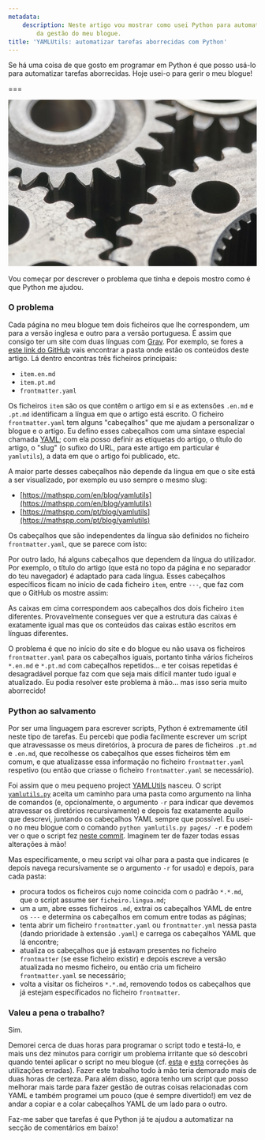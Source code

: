 ```yaml
---
metadata:
    description: Neste artigo vou mostrar como usei Python para automatizar parte
        da gestão do meu blogue.
title: 'YAMLUtils: automatizar tarefas aborrecidas com Python'
---
```


Se há uma coisa de que gosto em programar em Python é que posso usá-lo para automatizar tarefas aborrecidas. Hoje usei-o para gerir o meu blogue!

===

![a close-up of three gears turning together](gears.jpg "Photo by Bill Oxford on Unsplash")

Vou começar por descrever o problema que tinha e depois mostro como é que Python me ajudou.

### O problema

Cada página no meu blogue tem dois ficheiros que lhe correspondem, um para a versão inglesa e outro para a versão portuguesa. É assim que consigo ter um site com duas línguas com [Grav]. Por exemplo, se fores a [este link do GitHub][yamlutils-post] vais encontrar a pasta onde estão os conteúdos deste artigo. Lá dentro encontras três ficheiros principais:

 - `item.en.md`
 - `item.pt.md`
 - `frontmatter.yaml`

Os ficheiros `item` são os que contêm o artigo em si e as extensões `.en.md` e `.pt.md` identificam a língua em que o artigo está escrito. O ficheiro `frontmatter.yaml` tem alguns "cabeçalhos" que me ajudam a personalizar o blogue e o artigo. Eu defino esses cabeçalhos com uma sintaxe especial chamada [YAML]; com ela posso definir as etiquetas do artigo, o título do artigo, o "slug" (o sufixo do URL, para este artigo em particular é `yamlutils`), a data em que o artigo foi publicado, etc.

A maior parte desses cabeçalhos não depende da língua em que o site está a ser visualizado, por exemplo eu uso sempre o mesmo slug:

 - [https://mathspp.com/en/blog/yamlutils](https://mathspp.com/en/blog/yamlutils)
 - [https://mathspp.com/pt/blog/yamlutils](https://mathspp.com/pt/blog/yamlutils)

Os cabeçalhos que são independentes da língua são definidos no ficheiro `frontmatter.yaml`, que se parece com isto:

<script src="https://gist.github.com/RodrigoGiraoSerrao/0ff988fb2ac54a81dc18349cc9c619f9.js"></script>



Por outro lado, há alguns cabeçalhos que dependem da língua do utilizador. Por exemplo, o título do artigo (que está no topo da página e no separador do teu navegador) é adaptado para cada língua. Esses cabeçalhos específicos ficam no início de cada ficheiro `item`, entre `---`, que faz com que o GitHub os mostre assim:

<script src="https://gist.github.com/RodrigoGiraoSerrao/1f8f2727e6358ad33bec5700be4220ed.js"></script>



As caixas em cima correspondem aos cabeçalhos dos dois ficheiro `item` diferentes. Provavelmente consegues ver que a estrutura das caixas é exatamente igual mas que os conteúdos das caixas estão escritos em línguas diferentes.

O problema é que no início do site e do blogue eu não usava os ficheiros `frontmatter.yaml` para os cabeçalhos iguais, portanto tinha vários ficheiros `*.en.md` e `*.pt.md` com cabeçalhos repetidos... e ter coisas repetidas é desagradável porque faz com que seja mais difícil manter tudo igual e atualizado. Eu podia resolver este problema à mão... mas isso seria muito aborrecido!


### Python ao salvamento

Por ser uma linguagem para escrever scripts, Python é extremamente útil neste tipo de tarefas. Eu percebi que podia facilmente escrever um script que atravessasse os meus diretórios, à procura de pares de ficheiros `.pt.md` e `.en.md`, que recolhesse os cabeçalhos que esses ficheiros têm em comum, e que atualizasse essa informação no ficheiro `frontmatter.yaml` respetivo (ou então que criasse o ficheiro `frontmatter.yaml` se necessário).

Foi assim que o meu pequeno project [YAMLUtils] nasceu. O script [`yamlutils.py`][yamlutils.py] aceita um caminho para uma pasta como argumento na linha de comandos (e, opcionalmente, o argumento `-r` para indicar que devemos atravessar os diretórios recursivamente) e depois faz exatamente aquilo que descrevi, juntando os cabeçalhos YAML sempre que possível. Eu usei-o no meu blogue com o comando `python yamlutils.py pages/ -r` e podem ver o que o script fez [neste commit](https://github.com/RodrigoGiraoSerrao/mathspp/commit/7ba80b086d6987ed819c872432ef1eafc1f1b023). Imaginem ter de fazer todas essas alterações à mão!

Mas especificamente, o meu script vai olhar para a pasta que indicares (e depois navega recursivamente se o argumento `-r` for usado) e depois, para cada pasta:

 - procura todos os ficheiros cujo nome coincida com o padrão `*.*.md`, que o script assume ser `ficheiro.lingua.md`;
 - um a um, abre esses ficheiros `.md`, extrai os cabeçalhos YAML de entre os `---` e determina os cabeçalhos em comum entre todas as páginas;
 - tenta abrir um ficheiro `frontmatter.yaml` ou `frontmatter.yml` nessa pasta (dando prioridade à extensão `.yaml`) e carrega os cabeçalhos YAML que lá encontre;
 - atualiza os cabeçalhos que já estavam presentes no ficheiro `frontmatter` (se esse ficheiro existir) e depois escreve a versão atualizada no mesmo ficheiro, ou então cria um ficheiro `frontmatter.yaml` se necessário;
 - volta a visitar os ficheiros `*.*.md`, removendo todos os cabeçalhos que já estejam específicados no ficheiro `frontmatter`.


### Valeu a pena o trabalho?

Sim.

Demorei cerca de duas horas para programar o script todo e testá-lo, e mais uns dez minutos para corrigir um problema irritante que só descobri quando tentei aplicar o script no meu blogue (cf. [esta][bug-1] e [esta][bug-2] correções às utilizações erradas). Fazer este trabalho todo à mão teria demorado mais de duas horas de certeza. Para além disso, agora tenho um script que posso melhorar mais tarde para fazer gestão de outras coisas relacionadas com YAML e também programei um pouco (que é sempre divertido!) em vez de andar a copiar e a colar cabeçalhos YAML de um lado para o outro.

Faz-me saber que tarefas é que Python já te ajudou a automatizar na secção de comentários em baixo!

[Grav]: https://getgrav.org/
[YAML]: https://en.wikipedia.org/wiki/YAML
[xkcd]: https://xkcd.com
[yamlutils]: https://github.com/RodrigoGiraoSerrao/projects/tree/master/yamlutils
[yamlutils-post]: https://github.com/RodrigoGiraoSerrao/mathspp/tree/master/pages/02.blog/yamlutils
[yamlutils.py]: https://github.com/RodrigoGiraoSerrao/projects/tree/master/yamlutils/yamlutils.py
[bug-1]: https://github.com/RodrigoGiraoSerrao/mathspp/commit/6ac01f412bdd099eb673201689d89ea77d0370d0
[bug-2]: https://github.com/RodrigoGiraoSerrao/mathspp/commit/e97dbad13ffc6009d1160b78a83cab467b42f1ca